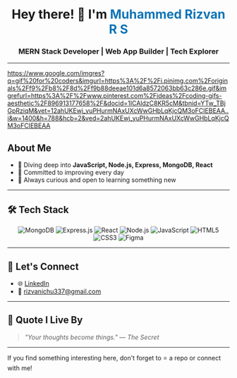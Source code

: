 <h1 align="center">Hey there! 👋 I'm <span style="color:#0e75b6;">Muhammed Rizvan R S</span></h1>
<h3 align="center"> MERN Stack Developer |  Web App Builder |  Tech Explorer</h3>

---
https://www.google.com/imgres?q=gif%20for%20coders&imgurl=https%3A%2F%2Fi.pinimg.com%2Foriginals%2Ff9%2Fb8%2F8d%2Ff9b88deeae101d6a8572063bb63c286e.gif&imgrefurl=https%3A%2F%2Fwww.pinterest.com%2Fideas%2Fcoding-gifs-aesthetic%2F896913177658%2F&docid=1ICAldzC8KR5cM&tbnid=YTw_TBjGpRziqM&vet=12ahUKEwj_yuPHurmNAxUXcWwGHbLqKjcQM3oFCIEBEAA..i&w=1400&h=788&hcb=2&ved=2ahUKEwj_yuPHurmNAxUXcWwGHbLqKjcQM3oFCIEBEAA
##  About Me

- 🧠 Diving deep into **JavaScript, Node.js, Express, MongoDB, React**
- 🎯 Committed to improving every day
- 💬 Always curious and open to learning something new

---

## 🛠️ Tech Stack

<div align="center">

![MongoDB](https://img.shields.io/badge/-MongoDB-4EA94B?style=for-the-badge&logo=mongodb&logoColor=white)
![Express.js](https://img.shields.io/badge/-Express.js-000000?style=for-the-badge&logo=express&logoColor=white)
![React](https://img.shields.io/badge/-React-20232A?style=for-the-badge&logo=react&logoColor=61DAFB)
![Node.js](https://img.shields.io/badge/-Node.js-339933?style=for-the-badge&logo=node.js&logoColor=white)
![JavaScript](https://img.shields.io/badge/-JavaScript-F7DF1E?style=for-the-badge&logo=javascript&logoColor=black)
![HTML5](https://img.shields.io/badge/-HTML5-E34F26?style=for-the-badge&logo=html5&logoColor=white)
![CSS3](https://img.shields.io/badge/-CSS3-1572B6?style=for-the-badge&logo=css3&logoColor=white)
![Figma](https://img.shields.io/badge/-Figma-F24E1E?style=for-the-badge&logo=figma&logoColor=white)

</div>

---

## 🤝 Let's Connect

- 🌐 [LinkedIn](https://www.linkedin.com/in/riswan-r-s/)
- 📧 rizvanichu337@gmail.com

---

## 🧠 Quote I Live By
> _"Your thoughts become things."_ — *The Secret*

---

If you find something interesting here, don't forget to ⭐ a repo or connect with me!
